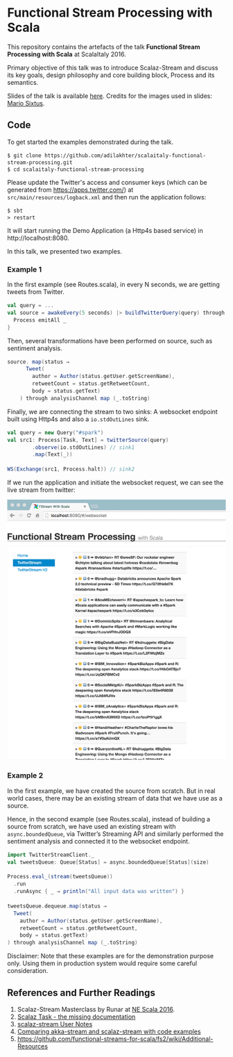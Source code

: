 # Functional Stream Processing with Scala 

This repository contains the artefacts of the talk **Functional Stream Processing with Scala** at ScalaItaly 2016.

Primary objective of this talk was to introduce Scalaz-Stream and discuss its key goals, design philosophy and core building block, Process and its semantics. 

Slides of the talk is available [here](./adilakhter-scalaz.pdf). Credits for the images used in slides: [Mario Sixtus]( https://www.flickr.com/photos/sixtus/).


## Code

To get started the examples demonstrated during the talk.  

```
$ git clone https://github.com/adilakhter/scalaitaly-functional-stream-processing.git
$ cd scalaitaly-functional-stream-processing
```

Please update the Twitter's access and consumer keys (which can be generated from https://apps.twitter.com/) at `src/main/resources/logback.xml` and then run the application follows:

```
$ sbt 
> restart
```
It will start running the Demo Application (a Http4s based service) in http://localhost:8080.


In this talk, we presented two examples.

### Example 1

In the first example (see Routes.scala), in every N seconds, we are getting tweets from Twitter. 


```scala 
val query = ...
val source = awakeEvery(5 seconds) |> buildTwitterQuery(query) through queryChannel flatMap {
  Process emitAll _
}
```

Then, several transformations have been performed on source, such as sentiment analysis. 

```scala 
source. map(status ⇒
      Tweet(
        author = Author(status.getUser.getScreenName),
        retweetCount = status.getRetweetCount,
        body = status.getText)
    ) through analysisChannel map (_.toString)
```

Finally, we are connecting the stream to two sinks: A websocket endpoint built using Http4s and also a `io.stdOutLines` sink.

```scala 
val query = new Query("#spark")
val src1: Process[Task, Text] = twitterSource(query)
        .observe(io.stdOutLines) // sink1 
        .map(Text(_))

WS(Exchange(src1, Process.halt)) // sink2 
```

If we run the application and initiate the websocket request, we can see the live stream from twitter: 

![Stream from Example1](docs/img/example1.png)


### Example 2

In the first example, we have created the source from scratch. But in real world cases, there may be an existing stream of data that we have use as a source. 

Hence, in the second example (see Routes.scala), instead of building a source from scratch, we have used an existing stream with `async.boundedQueue`, via Twitter’s Streaming API and similarly performed the sentiment analysis and connected it to the websocket endpoint. 

```scala 
import TwitterStreamClient._
val tweetsQueue: Queue[Status] = async.boundedQueue[Status](size)

Process.eval_(stream(tweetsQueue))
  .run
  .runAsync { _ ⇒ println("All input data was written") }

tweetsQueue.dequeue.map(status ⇒
  Tweet(
    author = Author(status.getUser.getScreenName),
    retweetCount = status.getRetweetCount,
    body = status.getText)
) through analysisChannel map (_.toString)
```


Disclaimer: Note that these examples are for the demonstration purpose only. Using them in production system would require some careful consideration. 


## References and Further Readings

1.  Scalaz-Stream Masterclass by Runar at [NE Scala 2016]( https://www.youtube.com/watch?v=o3Siln85TJ4).
2.  [Scalaz Task - the missing documentation]( http://timperrett.com/2014/07/20/scalaz-task-the-missing-documentation/)
3.  [scalaz-stream User Notes]( https://aappddeevv.gitbooks.io/test_private_book/content/basics/intro_basics.html)
4.  [Comparing akka-stream and scalaz-stream with code examples]( https://softwaremill.com/comparing-akka-stream-scalaz-stream/)
5.  https://github.com/functional-streams-for-scala/fs2/wiki/Additional-Resources




